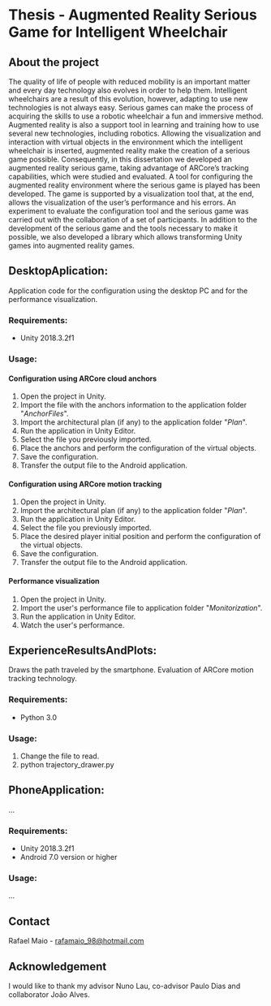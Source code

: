 # Thesis - Augmented Reality Serious Game for Intelligent Wheelchair

## About the project

The quality of life of people with reduced mobility is an important matter and every day technology also evolves in order to help them. Intelligent wheelchairs are a result of this evolution, however, adapting to use new technologies is not always easy. Serious games can make the process of acquiring the skills to use a robotic wheelchair a fun and immersive method. Augmented reality is also a support tool in learning and training how to use several new technologies, including robotics. Allowing the visualization and interaction with virtual objects in the environment which the intelligent wheelchair is inserted, augmented reality make the creation of a serious game possible. Consequently, in this dissertation we developed an augmented reality serious game, taking advantage of ARCore’s tracking capabilities, which were studied and evaluated. A tool for configuring the augmented reality environment where the serious game is played has been developed. The game is supported by a visualization tool that, at the end, allows the visualization of the user’s performance and his errors. An experiment to evaluate the configuration tool and the serious game was carried out with the collaboration of a set of participants. In addition to the development of the serious game and the tools necessary to make it possible, we also developed a library which allows transforming Unity games into augmented reality games.

## DesktopAplication:

Application code for the configuration using the desktop PC and for the performance visualization.

### Requirements:

* Unity 2018.3.2f1

### Usage:

#### Configuration using ARCore cloud anchors

1. Open the project in Unity.
2. Import the file with the anchors information to the application folder "*AnchorFiles*".
3. Import the architectural plan (if any) to the application folder "*Plan*".
4. Run the application in Unity Editor.
5. Select the file you previously imported.
6. Place the anchors and perform the configuration of the virtual objects.
7. Save the configuration.
8. Transfer the output file to the Android application.

#### Configuration using ARCore motion tracking

1. Open the project in Unity.
2. Import the architectural plan (if any) to the application folder "*Plan*".
3. Run the application in Unity Editor.
4. Select the file you previously imported.
5. Place the desired player initial position and perform the configuration of the virtual objects.
6. Save the configuration.
7. Transfer the output file to the Android application.

#### Performance visualization

1. Open the project in Unity.
2. Import the user's performance file to application folder "*Monitorization*".
3. Run the application in Unity Editor.
4. Watch the user's performance.

## ExperienceResultsAndPlots:

Draws the path traveled by the smartphone. Evaluation of ARCore motion tracking technology.

### Requirements:

* Python 3.0

### Usage:

1. Change the file to read.
2. python trajectory_drawer.py

## PhoneApplication:

...

### Requirements:

* Unity 2018.3.2f1
* Android 7.0 version or higher

### Usage:

...

## Contact

Rafael Maio - rafamaio_98@hotmail.com

## Acknowledgement

I would like to thank my advisor Nuno Lau, co-advisor Paulo Dias and collaborator João Alves.
